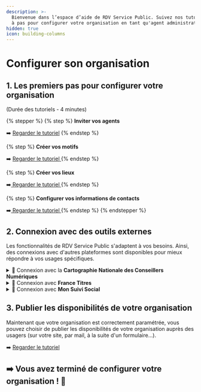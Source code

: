 ```yaml
---
description: >-
  Bienvenue dans l’espace d’aide de RDV Service Public. Suivez nos tutoriels pas
  à pas pour configurer votre organisation en tant qu'agent administrateur.
hidden: true
icon: building-columns
---
```


# Configurer son organisation

## 1. Les premiers pas pour configurer votre organisation&#x20;

(Durée des tutoriels - 4 minutes)

{% stepper %}
{% step %}
**Inviter vos agents**&#x20;

➡️ [Regarder le tutoriel](https://scribehow.com/shared/Configurez_votre_organisation_sur_RDV_Service_Public__iyJaZ74LRjmcZXAa1IbpGg)&#x20;
{% endstep %}

{% step %}
**Créer vos motifs**&#x20;

➡️ [Regarder le tutoriel](https://scribehow.com/shared/Configurez_votre_organisation_sur_RDV_Service_Public__iyJaZ74LRjmcZXAa1IbpGg)[ ](https://scribehow.com/shared/Configurez_votre_organisation_sur_RDV_Service_Public__iyJaZ74LRjmcZXAa1IbpGg#e547c8a4)
{% endstep %}

{% step %}
**Créer vos lieux**&#x20;

➡️[ Regarder le tutoriel ](https://scribehow.com/shared/Configurez_votre_organisation_sur_RDV_Service_Public__iyJaZ74LRjmcZXAa1IbpGg)
{% endstep %}

{% step %}
**Configurer vos informations de contacts**&#x20;

➡️[ Regarder le tutoriel ](https://scribehow.com/shared/Configurez_votre_organisation_sur_RDV_Service_Public__iyJaZ74LRjmcZXAa1IbpGg#5e4bffd7)
{% endstep %}
{% endstepper %}

## 2. Connexion avec des outils externes

Les fonctionnalités de RDV Service Public s'adaptent à vos besoins. Ainsi, des connexions avec d'autres plateformes sont disponibles pour mieux répondre à vos usages spécifiques.

<details>

<summary>🔗 Connexion avec la <strong>Cartographie Nationale des Conseillers Numériques</strong> </summary>

Lorsque la prise de rendez-vous en ligne est activée dans vos motifs sur RDV Service Public, vos disponibilités apparaitront automatiquement sur la [Cartographie](https://www.conseiller-numerique.gouv.fr/).&#x20;

</details>

<details>

<summary>🔗 Connexion avec <strong>France Titres</strong> </summary>

Relier vos motifs RDV Service Public au portail France Titres&#x20;

[➡️ Consulter le tutoriel](https://scribehow.com/shared/Configurez_votre_organisation_sur_RDV_Service_Public_DR__Xjgc9TCtSaSmotYxkSguPg)

</details>

<details>

<summary>🔗 Connexion avec <strong>Mon Suivi Social</strong> </summary>

[➡️ Consulter le tutoriel](https://scribehow.com/shared/Configurez_votre_organisation_sur_RDV_Service_Public_DR__Xjgc9TCtSaSmotYxkSguPg)

</details>

## **3. Publier les disponibilités de votre organisation**&#x20;

Maintenant que votre organisation est correctement paramétrée, vous pouvez choisir de publier les disponibilités de votre organisation auprès des usagers (sur votre site, par mail, à la suite d'un formulaire...).&#x20;

➡️ [Regarder le tutoriel ](https://scribehow.com/shared/Configurez_votre_organisation_sur_RDV_Service_Public_DR__Xjgc9TCtSaSmotYxkSguPg)



## &#x20;➡️ Vous avez terminé de configurer votre organisation ! 🎉

